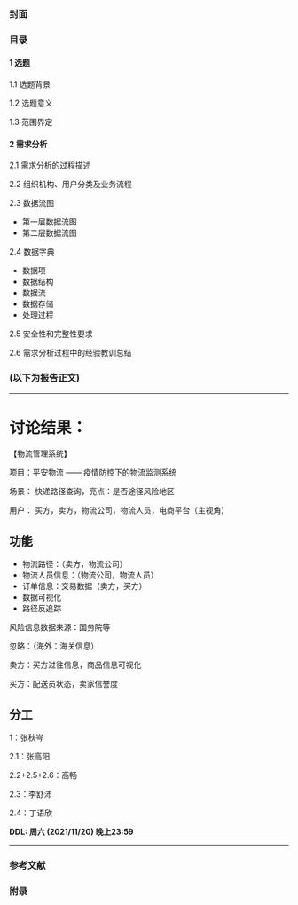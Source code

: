 ### 封面
### 目录
#### 1 选题
1.1 选题背景 

1.2 选题意义 

1.3 范围界定 
#### 2 需求分析
2.1 需求分析的过程描述 

2.2  组织机构、用户分类及业务流程

2.3 数据流图

- 第一层数据流图
- 第二层数据流图

2.4 数据字典

- 数据项
- 数据结构
- 数据流
- 数据存储
- 处理过程

2.5 安全性和完整性要求

2.6 需求分析过程中的经验教训总结
 
### (以下为报告正文)
- - -
# 讨论结果：
【物流管理系统】

项目：平安物流 —— 疫情防控下的物流监测系统

场景：
快递路径查询，亮点：是否途径风险地区

用户：
买方，卖方，物流公司，物流人员，电商平台（主视角）

## 功能
- 物流路径：（卖方，物流公司）
- 物流人员信息：（物流公司，物流人员）
- 订单信息：交易数据（卖方，买方）
- 数据可视化
- 路径反追踪

风险信息数据来源：国务院等

忽略：（海外：海关信息）

卖方：买方过往信息，商品信息可视化

买方：配送员状态，卖家信誉度

## 分工
1：张秋岑

2.1：张高阳

2.2+2.5+2.6：高畅

2.3：李舒沛

2.4：丁语欣

**DDL: 周六 (2021/11/20) 晚上23:59**

- - -
### 参考文献
### 附录

